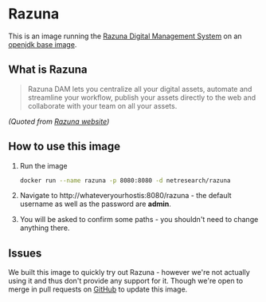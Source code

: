 # Razuna

This is an image running the [Razuna Digital Management System](http://www.razuna.org/) on an [openjdk base image](https://hub.docker.com/_/openjdk/).

## What is Razuna

> Razuna DAM lets you centralize all your digital assets, automate and streamline your workflow, publish your assets directly to the web and collaborate with your team on all your assets. 

*(Quoted from [Razuna website](http://www.razuna.org/whatisrazuna))*

## How to use this image

1. Run the image

   ```bash
   docker run --name razuna -p 8080:8080 -d netresearch/razuna
   ```

2. Navigate to http://whateveryourhostis:8080/razuna - the default username as well as the password are **admin**.
3. You will be asked to confirm some paths - you shouldn't need to change anything there.

## Issues

We built this image to quickly try out Razuna - however we're not actually using it and thus don't provide any support for it. Though we're open to merge in pull requests on [GitHub](https://github.com/netresearch/docker-razuna) to update this image.